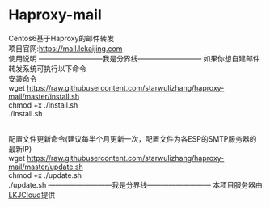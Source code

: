 # Haproxy-mail
Centos6基于Haproxy的邮件转发
<br>项目官网:https://mail.lekaijing.com
<br>使用说明
—————————我是分界线—————————
如果你想自建邮件转发系统可执行以下命令
<br>安装命令<br>
wget https://raw.githubusercontent.com/starwulizhang/haproxy-mail/master/install.sh<br>
chmod +x ./install.sh<br>
./install.sh

<br>配置文件更新命令(建议每半个月更新一次，配置文件为各ESP的SMTP服务器的最新IP)<br>
wget https://raw.githubusercontent.com/starwulizhang/haproxy-mail/master/update.sh<br>
chmod +x ./update.sh<br>
./update.sh
—————————我是分界线—————————
本项目服务器由<a href="https://yun.lekaijing.com">LKJCloud</a>提供
